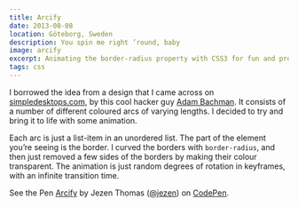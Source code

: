 ```yaml
---
title: Arcify
date: 2013-08-08
location: Göteborg, Sweden
description: You spin me right ’round, baby
image: arcify
excerpt: Animating the border-radius property with CSS3 for fun and profit.
tags: css
---
```


I borrowed the idea from a design that I came across on
[simpledesktops.com](http://simpledesktops.com/browse/desktops/2012/feb/14/arcify/),
by this cool hacker guy [Adam Bachman](https://twitter.com/abachman). It
consists of a number of different coloured arcs of varying lengths. I decided
to try and bring it to life with some animation.

Each arc is just a list-item in an unordered list. The part of the element
you’re seeing is the border. I curved the borders with `border-radius`, and
then just removed a few sides of the borders by making their colour
transparent. The animation is just random degrees of rotation in keyframes,
with an infinite transition time.

<p data-height="340" data-theme-id="477" data-slug-hash="CAHsk" data-default-tab="result" data-user="jezen" class="codepen">See the Pen <a href="http://codepen.io/jezen/pen/CAHsk/">Arcify</a> by Jezen Thomas (<a href="http://codepen.io/jezen">@jezen</a>) on <a href="http://codepen.io">CodePen</a>.</p>
<script async src="//s.codepen.io/assets/embed/ei.js"></script>

